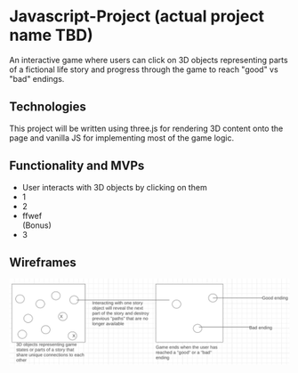 # Javascript-Project (actual project name TBD)

An interactive game where users can click on 3D objects representing parts of a fictional life story and progress through the game to reach "good" vs "bad" endings. 

## Technologies

This project will be written using three.js for rendering 3D content onto the page and vanilla JS for implementing most of the game logic. 

## Functionality and MVPs
* User interacts with 3D objects by clicking on them 
* 1
* 2  
* ffwef    
(Bonus)  
* 3


## Wireframes 
![wireframe](wireframe.png)